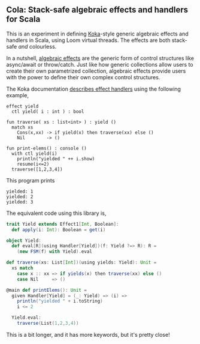 ## Cola: Stack-safe algebraic effects and handlers for Scala

This is an experiment in defining
[Koka](https://koka-lang.github.io/koka/doc/index.html)-style generic algebraic
effects and handlers in Scala, using Loom virtual threads. The effects are both
stack-safe *and* colourless.

In a nutshell, [algebraic
effects](https://overreacted.io/algebraic-effects-for-the-rest-of-us/) are the
generic form of control structures like async/await or throw/catch. Just like
how generic collections allow users to create their own parametrized
collection, algebraic effects provide users with the power to define their own
complex control structures.

The Koka documentation [describes effect
handlers](https://koka-lang.github.io/koka/doc/book.html#why-handler) using the
following example, 
```koka
effect yield
  ctl yield( i : int ) : bool

fun traverse( xs : list<int> ) : yield () 
  match xs 
    Cons(x,xx) -> if yield(x) then traverse(xx) else ()
    Nil        -> ()

fun print-elems() : console () 
  with ctl yield(i)
    println("yielded " ++ i.show)
    resume(i<=2)
  traverse([1,2,3,4])
```
This program prints
```
yielded: 1
yielded: 2
yielded: 3
```
The equivalent code using this library is,
```Scala
trait Yield extends Effect1[Int, Boolean]:
  def apply(i: Int): Boolean = get(i)

object Yield:
  def eval[R](using Handler[Yield])(f: Yield ?=> R): R = 
    (new FSM(f) with Yield).eval

def traverse(xs: List[Int])(using yields: Yield): Unit =
  xs match
    case x :: xx => if yields(x) then traverse(xx) else ()
    case Nil     => ()

@main def printElems(): Unit =
  given Handler[Yield] = (_: Yield) => (i) =>
    println("yielded " + i.toString)
    i <= 2

  Yield.eval:
    traverse(List(1,2,3,4))
```
This is a bit longer, and it has more keywords, but it's pretty close!


